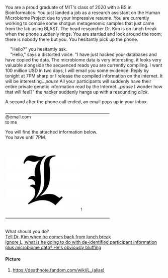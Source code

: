 You are a proud graduate of MIT's class of 2020 with a BS in Bioinformatics. You just landed a job as a research assistant on the Human Microbiome Project due to your impressive resume. You are currently working to compile some shotgun metagenomic samples that just came from the lab using BLAST. The head researcher Dr. Kim is on lunch break when the phone suddenly rings. You are startled and look around the room; there is nobody there but you. You hesitantly pick up the phone. <br/>

&nbsp;&nbsp;&nbsp;&nbsp;"Hello?" you hesitantly ask. <br/>
&nbsp;&nbsp;&nbsp;&nbsp;"Hello," says a distorted voice. "I have just hacked your databases and have copied the data. The microbiome data is very interesting, it looks very valuable alongside the sequenced reads you are currently compiling. I want 100 million USD in two days, I will email you some evidence. Reply by tonight at 7PM sharp or I release the compiled information on the internet. It will be interesting...*pause* All your participants will suddenly have their entire private genetic information read by the Internet...*pause* I wonder how that will feel?" the hacker suddenly hangs up with a resounding *click*. <br/>

A second after the phone call ended, an email pops up in your inbox. <br/>

____________________________________________________ <br/>
 @email.com <br/>
to me <br/>

You will find the attached information below. <br/>
You have until 7PM. <br/><br/>

![L](https://raw.githubusercontent.com/ashuang2013/Bioinformatics-Final/main/L.jpeg)<sup>1</sup> <br/>
____________________________________________________ <br/><br/>

What should you do? <br/>
[Tell Dr. Kim when he comes back from lunch break](https://ashuang2013.github.io/Bioinformatics-Final/Scenario1) <br/>
[Ignore L,  what is he going to do with de-identified participant information plus microbiome data? He's obviously bluffing](https://ashuang2013.github.io/Bioinformatics-Final/Scenario2)<br/>

#### Picture
1. https://deathnote.fandom.com/wiki/L_(alias)

